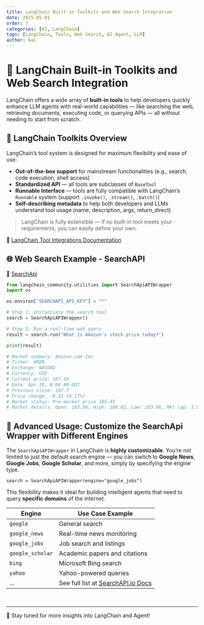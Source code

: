 ```yaml
---
title: LangChain Built-in Toolkits and Web Search Integration
date: 2025-05-01
order: 7
categories: [AI, LangChain]
tags: [LangChain, Tools, Web Search, AI Agent, LLM]
author: kai
---
```


# 🚀 LangChain Built-in Toolkits and Web Search Integration
LangChain offers a wide array of **built-in tools** to help developers quickly enhance LLM agents with real-world capabilities — like searching the web, retrieving documents, executing code, or querying APIs — all without needing to start from scratch.


## 🧰 LangChain Toolkits Overview
LangChain’s tool system is designed for maximum flexibility and ease of use:

- **Out-of-the-box support** for mainstream functionalities (e.g., search, code execution, shell access)
- **Standardized API** — all tools are subclasses of `BaseTool`
- **Runnable Interface** — tools are fully compatible with LangChain’s `Runnable` system (support `.invoke()`, `.stream()`, `.batch()`)
- **Self-describing metadata** to help both developers and LLMs understand tool usage (name, description, args, return_direct)

> LangChain is fully extensible — if no built-in tool meets your requirements, you can easily define your own.

🔗 [LangChain Tool Integrations Documentation](https://python.langchain.com/docs/integrations/tools/)  



## 🌐 Web Search Example - SearchAPI
🔗 [SearchApi](https://python.langchain.com/docs/integrations/tools/searchapi/)  


```python
from langchain_community.utilities import SearchApiAPIWrapper
import os

os.environ["SEARCHAPI_API_KEY"] = "*"

# Step 1: Instantiate the search tool
search = SearchApiAPIWrapper()

# Step 2: Run a real-time web query
result = search.run("What is Amazon's stock price today?")  

print(result)

# Market summary: Amazon.com Inc
# Ticker: AMZN
# Exchange: NASDAQ
# Currency: USD
# Current price: 187.39
# Date: Apr 30, 8:08 AM EDT
# Previous close: 187.7
# Price change: -0.31 (0.17%)
# Market status: Pre-market price 185.45
# Market details: Open: 183.99, High: 188.02, Low: 183.68, Mkt cap: 1.99T, P/E ratio: 33.91, Div yield: -, 52-wk high: 242.52, 52-wk low: 151.61
```

## 🔄 Advanced Usage: Customize the SearchApi Wrapper with Different Engines
The `SearchApiAPIWrapper` in LangChain is **highly customizable**.  You’re not limited to just the default search engine — you can switch to **Google News**, **Google Jobs**, **Google Scholar**, and more, simply by specifying the engine type.

`search = SearchApiAPIWrapper(engine="google_jobs")`

This flexibility makes it ideal for building intelligent agents that need to query **specific domains** of the internet.


| Engine         | Use Case Example                           |
|----------------|---------------------------------------------|
| `google`       | General search                              |
| `google_news`  | Real-time news monitoring                   |
| `google_jobs`  | Job search and listings                     |
| `google_scholar` | Academic papers and citations              |
| `bing`         | Microsoft Bing search                       |
| `yahoo`        | Yahoo-powered queries                       |
| ...            | See full list at [SearchAPI.io Docs](https://www.searchapi.io/docs) |





<br>




---

🚀 Stay tuned for more insights into LangChain and Agent!



